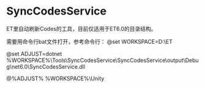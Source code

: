 # SyncCodesService
ET里自动刷新Codes的工具，目前仅适用于ET6.0的目录结构。

需要用命令行bat文件打开，参考命令行：
@set WORKSPACE=D:\ET

@set ADJUST=dotnet  %WORKSPACE%\Tools\SyncCodesService\SyncCodesService\output\Debug\net6.0\SyncCodesService.dll

@%ADJUST% %WORKSPACE%\Unity